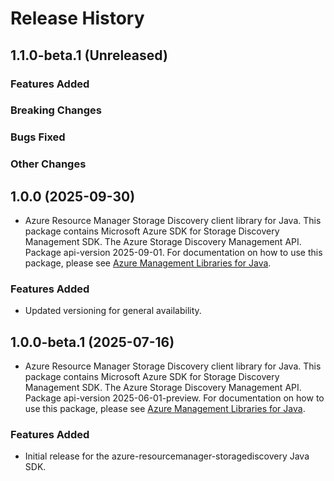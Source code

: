 # Release History

## 1.1.0-beta.1 (Unreleased)

### Features Added

### Breaking Changes

### Bugs Fixed

### Other Changes

## 1.0.0 (2025-09-30)

- Azure Resource Manager Storage Discovery client library for Java. This package contains Microsoft Azure SDK for Storage Discovery Management SDK. The Azure Storage Discovery Management API. Package api-version 2025-09-01. For documentation on how to use this package, please see [Azure Management Libraries for Java](https://aka.ms/azsdk/java/mgmt).

### Features Added

- Updated versioning for general availability.

## 1.0.0-beta.1 (2025-07-16)

- Azure Resource Manager Storage Discovery client library for Java. This package contains Microsoft Azure SDK for Storage Discovery Management SDK. The Azure Storage Discovery Management API. Package api-version 2025-06-01-preview. For documentation on how to use this package, please see [Azure Management Libraries for Java](https://aka.ms/azsdk/java/mgmt).
### Features Added

- Initial release for the azure-resourcemanager-storagediscovery Java SDK.
